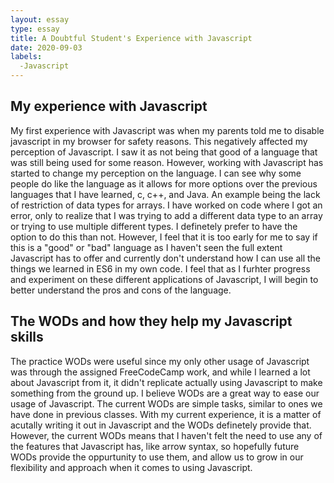 ```yaml
---
layout: essay
type: essay
title: A Doubtful Student's Experience with Javascript 
date: 2020-09-03
labels:
  -Javascript
---
```


## My experience with Javascript
My first experience with Javascript was when my parents told me to disable javascript in my browser for safety reasons. This negatively affected my perception of 
Javascript. I saw it as not being that good of a language that was still being used for some reason. However, working with Javascript has started to change my 
perception on the language. I can see why some people do like the language as it allows for more options over the previous languages that I have learned, c, c++, and Java. An example being the lack of restriction of data types for arrays. I have worked on code where I got an error, only to realize that I was trying to add a different data type to an array or trying to use multiple different types. I definetely prefer to have the option to do this than not. However, I feel that it is too early for me to say if this is a "good" or "bad" language as I haven't seen the full extent Javascript has to offer and currently don't understand how I can use all the things we learned in ES6 in my own code. I feel that as I furhter progress and experiment on these different applications of Javascript, I will begin to better understand the pros and cons of the language. 

## The WODs and how they help my Javascript skills
The practice WODs were useful since my only other usage of Javascript was through the assigned FreeCodeCamp work, and while I learned a lot about Javascript from it, it didn't replicate actually using Javascript to make something from the ground up. I believe WODs are a great way to ease our usage of Javascript. The current WODs are simple tasks, similar to ones we have done in previous classes. With my current experience, it is a matter of acutally writing it out in Javascript and the WODs definetely provide that. However, the current WODs means that I haven't felt the need to use any of the features that Javascript has, like arrow syntax, so hopefully future WODs provide the oppurtunity to use them, and allow us to grow in our flexibility and approach when it comes to using Javascript.
